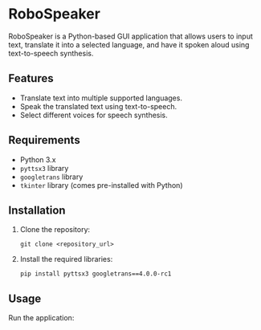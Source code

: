# RoboSpeaker

RoboSpeaker is a Python-based GUI application that allows users to input text, translate it into a selected language, and have it spoken aloud using text-to-speech synthesis.

## Features
- Translate text into multiple supported languages.
- Speak the translated text using text-to-speech.
- Select different voices for speech synthesis.

## Requirements
- Python 3.x
- `pyttsx3` library
- `googletrans` library
- `tkinter` library (comes pre-installed with Python)

## Installation
1. Clone the repository:
    ```
    git clone <repository_url>
    ```
2. Install the required libraries:
    ```
    pip install pyttsx3 googletrans==4.0.0-rc1
    ```

## Usage
Run the application: